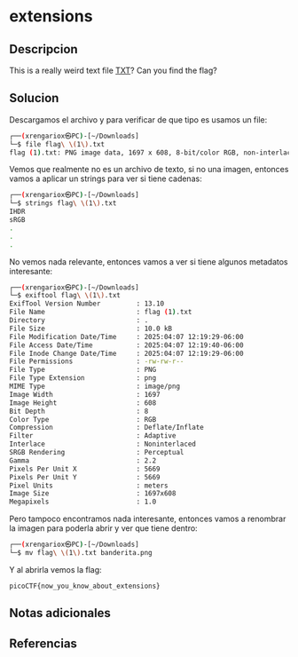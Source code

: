 # extensions

## Descripcion
This is a really weird text file [TXT](https://jupiter.challenges.picoctf.org/static/e7e5d188621ee705ceeb0452525412ef/flag.txt)? Can you find the flag?
## Solucion
Descargamos el archivo y para verificar de que tipo es usamos un file:
```sh
┌──(xrengariox㉿PC)-[~/Downloads]
└─$ file flag\ \(1\).txt 
flag (1).txt: PNG image data, 1697 x 608, 8-bit/color RGB, non-interlaced
```

Vemos que realmente no es un archivo de texto, si no una imagen, entonces vamos a aplicar un strings para ver si tiene cadenas:
```sh
┌──(xrengariox㉿PC)-[~/Downloads]
└─$ strings flag\ \(1\).txt 
IHDR
sRGB
.
.
.
```

No vemos nada relevante, entonces vamos a ver si tiene algunos metadatos interesante:
```sh
┌──(xrengariox㉿PC)-[~/Downloads]
└─$ exiftool flag\ \(1\).txt 
ExifTool Version Number         : 13.10
File Name                       : flag (1).txt
Directory                       : .
File Size                       : 10.0 kB
File Modification Date/Time     : 2025:04:07 12:19:29-06:00
File Access Date/Time           : 2025:04:07 12:19:40-06:00
File Inode Change Date/Time     : 2025:04:07 12:19:29-06:00
File Permissions                : -rw-rw-r--
File Type                       : PNG
File Type Extension             : png
MIME Type                       : image/png
Image Width                     : 1697
Image Height                    : 608
Bit Depth                       : 8
Color Type                      : RGB
Compression                     : Deflate/Inflate
Filter                          : Adaptive
Interlace                       : Noninterlaced
SRGB Rendering                  : Perceptual
Gamma                           : 2.2
Pixels Per Unit X               : 5669
Pixels Per Unit Y               : 5669
Pixel Units                     : meters
Image Size                      : 1697x608
Megapixels                      : 1.0

```

Pero tampoco encontramos nada interesante, entonces vamos a renombrar la imagen para poderla abrir y ver que tiene dentro:
```sh
┌──(xrengariox㉿PC)-[~/Downloads]
└─$ mv flag\ \(1\).txt banderita.png  
```

Y al abrirla vemos la flag:
```flag
picoCTF{now_you_know_about_extensions}
```


## Notas adicionales

## Referencias
